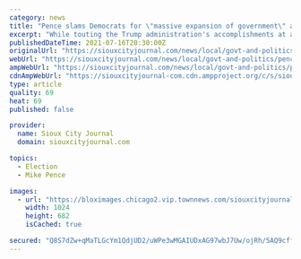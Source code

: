 ```yaml
---
category: news
title: "Pence slams Democrats for \"massive expansion of government\" at Sioux Center picnic"
excerpt: "While touting the Trump administration's accomplishments at a fundraiser for U.S. Rep. Randy Feenstra Friday in Sioux Center, Mike Pence said Republicans need to roll up"
publishedDateTime: 2021-07-16T20:30:00Z
originalUrl: "https://siouxcityjournal.com/news/local/govt-and-politics/pence-slams-democrats-for-massive-expansion-of-government-at-sioux-center-picnic/article_8884d00b-8701-556b-b09a-6d69e9db2425.html"
webUrl: "https://siouxcityjournal.com/news/local/govt-and-politics/pence-slams-democrats-for-massive-expansion-of-government-at-sioux-center-picnic/article_8884d00b-8701-556b-b09a-6d69e9db2425.html"
ampWebUrl: "https://siouxcityjournal.com/news/local/govt-and-politics/pence-slams-democrats-for-massive-expansion-of-government-at-sioux-center-picnic/article_8884d00b-8701-556b-b09a-6d69e9db2425.amp.html"
cdnAmpWebUrl: "https://siouxcityjournal-com.cdn.ampproject.org/c/s/siouxcityjournal.com/news/local/govt-and-politics/pence-slams-democrats-for-massive-expansion-of-government-at-sioux-center-picnic/article_8884d00b-8701-556b-b09a-6d69e9db2425.amp.html"
type: article
quality: 69
heat: 69
published: false

provider:
  name: Sioux City Journal
  domain: siouxcityjournal.com

topics:
  - Election
  - Mike Pence

images:
  - url: "https://bloximages.chicago2.vip.townnews.com/siouxcityjournal.com/content/tncms/assets/v3/editorial/1/ed/1ed30319-04ac-5bf9-9940-35f87f9d782a/60f1eb91263d0.image.jpg?resize=1024%2C682"
    width: 1024
    height: 682
    isCached: true

secured: "Q8S7dZw+qMaTLGcYm1QdjUD2/uWPe3wMGAIUDxAG97wbJ7Uw/ojRh/5AQ9cff1x7sR516v3UXexplzdvBzQN/3aY3zyqTbmMk9MLiUpgJKnn/VyXoLSiqxUJggINX7QxBwRbzqqikvpBakvDEM+WIMRe1JjaAGP2oSHwhBHLrivycZmaP9TuCkDE48uyCzIBF6MF/YLPu59omDS9JcKZKHbTVMW9WwVaaPoJ7PaZTR2HztbacO++/IsREaapQo5xqOnkQa/Cs0ypiH0HwgTjBC0yPM7FQKE6K0EeIt0GcINRbTKnmJCIVFuu+dtdYEbCklc+NXRHCVRVH7Sfc+36yLNF+7lubuvob2iN0fHqpRQ=;gpuQj5Za37BIDfYOWLyG0w=="
---
```



